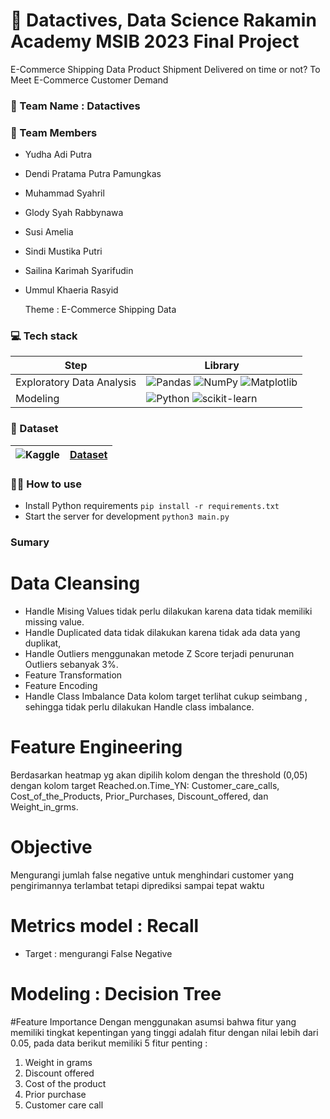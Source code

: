 
  # 📣 Datactives, Data Science Rakamin Academy MSIB 2023 Final Project
   E-Commerce Shipping Data Product Shipment Delivered on time or not? To Meet E-Commerce Customer Demand
   
### 🎏 Team Name : Datactives
### 💪 Team Members 
- Yudha Adi Putra
- Dendi Pratama Putra Pamungkas
- Muhammad Syahril
- Glody Syah Rabbynawa
- Susi Amelia
- Sindi Mustika Putri
- Sailina Karimah Syarifudin
- Ummul Khaeria Rasyid
  
  Theme : E-Commerce Shipping Data

### 💻 Tech stack
  |Step|Library|
  |---|---|
  |Exploratory Data Analysis|![Pandas](https://img.shields.io/badge/pandas-%23150458.svg?style=for-the-badge&logo=pandas&logoColor=white) ![NumPy](https://img.shields.io/badge/numpy-%23013243.svg?style=for-the-badge&logo=numpy&logoColor=white) ![Matplotlib](https://img.shields.io/badge/Matplotlib-%23ffffff.svg?style=for-the-badge&logo=Matplotlib&logoColor=black) |
  |Modeling|![Python](https://img.shields.io/badge/python-3670A0?style=for-the-badge&logo=python&logoColor=ffdd54)  ![scikit-learn](https://img.shields.io/badge/scikit--learn-%23F7931E.svg?style=for-the-badge&logo=scikit-learn&logoColor=white)|
 
### 📂 Dataset
|![Kaggle](https://img.shields.io/badge/Kaggle-035a7d?style=for-the-badge&logo=kaggle&logoColor=white)|[Dataset](https://www.kaggle.com/datasets/prachi13/customer-analytics/data)|
|---|---|

### 💁‍♀️ How to use

- Install Python requirements `pip install -r requirements.txt`
- Start the server for development `python3 main.py`

### Sumary
# Data Cleansing
- Handle Mising Values tidak perlu dilakukan karena data tidak memiliki missing value.
- Handle Duplicated data tidak dilakukan karena tidak ada data yang duplikat,
- Handle Outliers menggunakan metode Z Score terjadi penurunan Outliers sebanyak 3%.
- Feature Transformation 
- Feature Encoding
- Handle Class Imbalance Data kolom target terlihat cukup seimbang , sehingga tidak perlu dilakukan Handle class imbalance.

# Feature Engineering
Berdasarkan heatmap yg akan dipilih kolom dengan the threshold (0,05) dengan kolom target Reached.on.Time_YN: Customer_care_calls, Cost_of_the_Products, Prior_Purchases, Discount_offered, dan Weight_in_grms.

# Objective
Mengurangi jumlah false negative untuk menghindari customer yang
pengirimannya terlambat tetapi diprediksi sampai tepat waktu
# Metrics model : Recall
- Target : mengurangi False Negative
# Modeling : Decision Tree
#Feature Importance 
Dengan menggunakan asumsi bahwa fitur yang memiliki tingkat kepentingan yang tinggi adalah fitur dengan nilai lebih dari 0.05, pada data berikut memiliki 5 fitur penting :
1. Weight in grams
2. Discount offered
3. Cost of the product
4. Prior purchase
5. Customer care call

